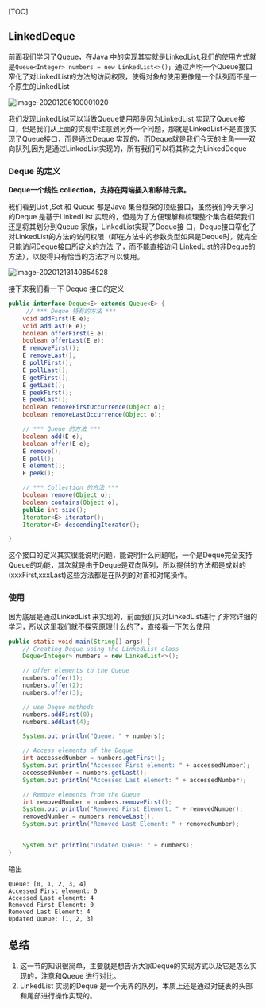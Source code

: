 [TOC]

## LinkedDeque

前面我们学习了Queue，在Java 中的实现其实就是LinkedList,我们的使用方式就是`Queue<Integer> numbers = new LinkedList<>(); `通过声明一个Queue接口窄化了对LinkedList的方法的访问权限，使得对象的使用更像是一个队列而不是一个原生的LinkedList

![image-20201206100001020](https://kingcall.oss-cn-hangzhou.aliyuncs.com/blog/img/10:00:02-image-20201206100001020-20210120133444565.png)

我们发现LinkedList可以当做Queue使用那是因为LinkedList 实现了Queue接口，但是我们从上面的实现中注意到另外一个问题，那就是LinkedList不是直接实现了Queue接口，而是通过Deque 实现的，而Deque就是我们今天的主角——双向队列,因为是通过LinkedList实现的，所有我们可以将其称之为LinkedDeque

### Deque 的定义

 **Deque一个线性 collection，支持在两端插入和移除元素。**

我们看到List ,Set 和 Queue 都是Java 集合框架的顶级接口，虽然我们今天学习的Deque 是基于LinkedList 实现的，但是为了方便理解和梳理整个集合框架我们还是将其划分到Queue 家族，LinkedList实现了Deque接 口，Deque接口窄化了对LinkedList的方法的访问权限（即在方法中的参数类型如果是Deque时，就完全只能访问Deque接口所定义的方法 了，而不能直接访问 LinkedList的非Deque的方法），以使得只有恰当的方法才可以使用。





![image-20201213140854528](https://kingcall.oss-cn-hangzhou.aliyuncs.com/blog/img/09:03:30-42f0ce9d810524544f90c5fbfa822cf1-20210120133052457.png)

接下来我们看一下 Deque 接口的定义

```java
public interface Deque<E> extends Queue<E> {
	 // *** Deque 特有的方法 ***
    void addFirst(E e);
    void addLast(E e);
    boolean offerFirst(E e);
    boolean offerLast(E e);
    E removeFirst();
    E removeLast();
    E pollFirst();
    E pollLast();
    E getFirst();
    E getLast();
    E peekFirst();
    E peekLast();
    boolean removeFirstOccurrence(Object o);
    boolean removeLastOccurrence(Object o);

    // *** Queue 的方法 ***
    boolean add(E e);
    boolean offer(E e);
    E remove();
    E poll();
    E element();
    E peek();

    // *** Collection 的方法 ***
    boolean remove(Object o);
    boolean contains(Object o);
    public int size();
    Iterator<E> iterator();
    Iterator<E> descendingIterator();

}
```

这个接口的定义其实很能说明问题，能说明什么问题呢，一个是Deque完全支持Queue的功能，其次就是由于Deque是双向队列，所以提供的方法都是成对的(xxxFirst,xxxLast)这些方法都是在队列的对首和对尾操作。

### 使用

因为底层是通过LinkedList 来实现的，前面我们又对LinkedList进行了非常详细的学习，所以这里我们就不探究原理什么的了，直接看一下怎么使用

```java
public static void main(String[] args) {
    // Creating Deque using the LinkedList class
    Deque<Integer> numbers = new LinkedList<>();

    // offer elements to the Queue
    numbers.offer(1);
    numbers.offer(2);
    numbers.offer(3);

    // use Deque methods
    numbers.addFirst(0);
    numbers.addLast(4);

    System.out.println("Queue: " + numbers);

    // Access elements of the Deque
    int accessedNumber = numbers.getFirst();
    System.out.println("Accessed First element: " + accessedNumber);
    accessedNumber = numbers.getLast();
    System.out.println("Accessed Last element: " + accessedNumber);

    // Remove elements from the Queue
    int removedNumber = numbers.removeFirst();
    System.out.println("Removed First Element: " + removedNumber);
    removedNumber = numbers.removeLast();
    System.out.println("Removed Last Element: " + removedNumber);


    System.out.println("Updated Queue: " + numbers);
}
```

输出

```
Queue: [0, 1, 2, 3, 4]
Accessed First element: 0
Accessed Last element: 4
Removed First Element: 0
Removed Last Element: 4
Updated Queue: [1, 2, 3]
```

## 总结

1. 这一节的知识很简单，主要就是想告诉大家Deque的实现方式以及它是怎么实现的，注意和Queue 进行对比。
2. LinkedList 实现的Deque 是一个无界的队列，本质上还是通过对链表的头部和尾部进行操作实现的。